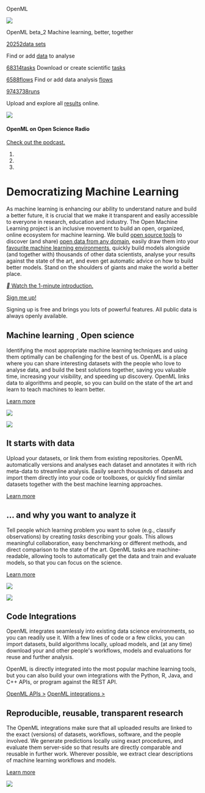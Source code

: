 OpenML

![](../_resources/0580ccca45583f17bcdc54f679dd0dba.png)

OpenML
beta_2
Machine learning, better, together

[ 20252data sets](https://www.openml.org/search?type=data)

Find or add [data](https://www.openml.org/search?type=data) to analyse

[ 68314tasks](https://www.openml.org/search?type=task)
Download or create scientific [tasks](https://www.openml.org/search?type=task)

[ 6588flows](https://www.openml.org/search?type=flow)
Find or add data analysis [flows](https://www.openml.org/search?type=flow)

[ 9743738runs](https://www.openml.org/search?type=run)

Upload and explore all [results](https://www.openml.org/search?type=run) online.

 ![](../_resources/47444b31a8a1a32b672c99141297b3c6.png)

#### OpenML on Open Science Radio

[Check out the podcast.](http://www.openscienceradio.de/2016/10/28/osr059-openml-en/)

1.

2.

3.

# Democratizing Machine Learning

As machine learning is enhancing our ability to understand nature and build a better future, it is crucial that we make it transparent and easily accessible to everyone in research, education and industry. The Open Machine Learning project is an inclusive movement to build an open, organized, online ecosystem for machine learning. We build [open source tools](https://docs.openml.org/APIs/) to discover (and share) [open data from any domain](https://www.openml.org/search?type=data), easily draw them into your [favourite machine learning environments](https://docs.openml.org/sklearn/), quickly build models alongside (and together with) thousands of other data scientists, analyse your results against the state of the art, and even get automatic advice on how to build better models. Stand on the shoulders of giants and make the world a better place.

 [** Watch the 1-minute introduction.](https://www.youtube.com/embed/1N3qATxXrpE)

 [Sign me up!](https://www.openml.org/register)

Signing up is free and brings you lots of powerful features.
All public data is always openly available.

## Machine learning ** Open science

Identifying the most appropriate machine learning techniques and using them optimally can be challenging for the best of us. OpenML is a place where you can share interesting datasets with the people who love to analyse data, and build the best solutions together, saving you valuable time, increasing your visibility, and speeding up discovery. OpenML links data to algorithms and people, so you can build on the state of the art and learn to teach machines to learn better.

 [Learn more](https://docs.openml.org/)

 ![](../_resources/5da0734d4c7a8011e426852f8001703d.png)

 ![](../_resources/b2bf55dce4de8b5ea03eeb1bc0696894.png)

## It starts with data

Upload your datasets, or link them from existing repositories. OpenML automatically versions and analyses each dataset and annotates it with rich meta-data to streamline analysis. Easily search thousands of datasets and import them directly into your code or toolboxes, or quickly find similar datasets together with the best machine learning approaches.

 [Learn more](https://docs.openml.org/)

## ... and **why** you want to analyze it

Tell people which learning problem you want to solve (e.g., classify observations) by creating *tasks* describing your goals. This allows meaningful collaboration, easy benchmarking or different methods, and direct comparison to the state of the art. OpenML tasks are machine-readable, allowing tools to automatically get the data and train and evaluate models, so that you can focus on the science.

 [Learn more](https://docs.openml.org/)

 ![](../_resources/e9c610397891942d33e5aae2d5f77ba7.png)

 ![](../_resources/2763ae7e0e50b6dc9d67d29f5d9c8451.png)

## Code Integrations

OpenML integrates seamlessly into existing data science environments, so you can readily use it. With a few lines of code or a few clicks, you can import datasets, build algorithms locally, upload models, and (at any time) download your and other people's workflows, models and evaluations for reuse and further analysis.

OpenML is directly integrated into the most popular machine learning tools, but you can also build your own integrations with the Python, R, Java, and C++ APIs, or program against the REST API.

 [OpenML APIs >](https://docs.openml.org/APIs/)
 [OpenML integrations >](https://docs.openml.org/sklearn/)

## Reproducible, reusable, transparent research

The OpenML integrations make sure that all uploaded results are linked to the exact (versions) of datasets, workflows, software, and the people involved. We generate predictions locally using exact procedures, and evaluate them server-side so that results are directly comparable and reusable in further work. Wherever possible, we extract clear descriptions of machine learning workflows and models.

 [Learn more](https://docs.openml.org/)

 ![](../_resources/aa575d614802d244db0534fb17f3ce78.png)
